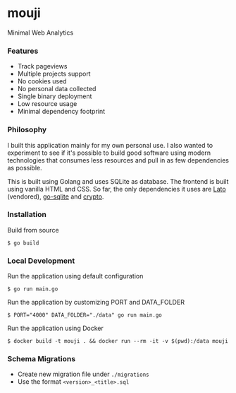 # mouji


Minimal Web Analytics


### Features
* Track pageviews
* Multiple projects support
* No cookies used
* No personal data collected
* Single binary deployment
* Low resource usage
* Minimal dependency footprint


### Philosophy
I built this application mainly for my own personal use. I also wanted to experiment to see if it's possible to build good software using modern technologies that consumes less resources and pull in as few dependencies as possible.

This is built using Golang and uses SQLite as database. The frontend is built using vanilla HTML and CSS. So far, the only dependencies it uses are [Lato](https://www.latofonts.com) (vendored), [go-sqlite](https://www.github.com/mattn/go-sqlite3) and [crypto](https://pkg.go.dev/golang.org/x/crypto).


### Installation
Build from source
```shell
$ go build
```


### Local Development
Run the application using default configuration
```shell
$ go run main.go
```

Run the application by customizing PORT and DATA_FOLDER
```shell
$ PORT="4000" DATA_FOLDER="./data" go run main.go
```

Run the application using Docker
```shell
$ docker build -t mouji . && docker run --rm -it -v $(pwd):/data mouji
```


### Schema Migrations
* Create new migration file under `./migrations`
* Use the format `<version>_<title>.sql`
